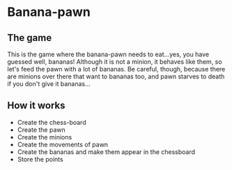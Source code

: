 # Banana-pawn
## The game
This is the game where the banana-pawn needs to eat...yes, you have guessed well, bananas! Although it is not a minion, it behaves like them, so let's feed the pawn with a lot of bananas. 
Be careful, though, because there are minions over there that want to bananas too, and pawn starves to death if you don't give it bananas...

## How it works
- Create the chess-board
- Create the pawn
- Create the minions
- Create the movements of pawn
- Create the bananas and make them appear in the chessboard
- Store the points